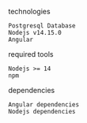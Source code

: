 technologies

    Postgresql Database
    Nodejs v14.15.0
    Angular

required tools

    Nodejs >= 14
    npm

dependencies

    Angular dependencies
    Nodejs dependencies
